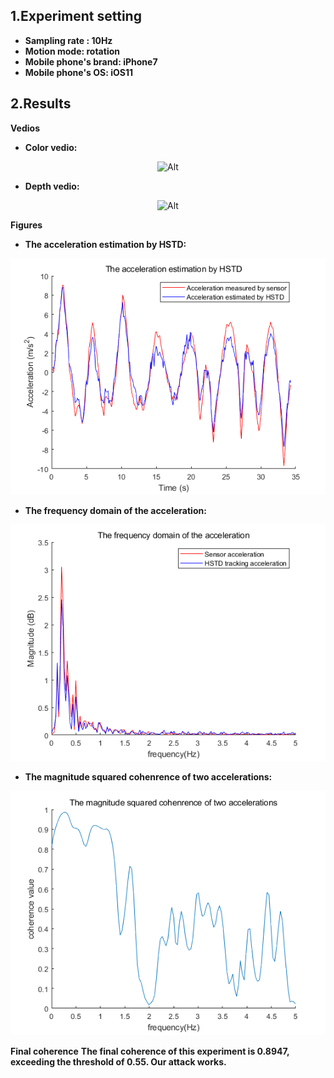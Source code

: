## 1.Experiment setting
* **Sampling rate : 10Hz** 
* **Motion mode: rotation**
* **Mobile phone's brand: iPhone7**
* **Mobile phone's OS: iOS11**
## 2.Results

**Vedios**
* **Color vedio:**
<div align=center>

 ![Alt](./Indoor_10Hz_iPhone7_rotation.gif) 

</div>

* **Depth vedio:** 
<div align=center>

 ![Alt](./Indoor_10Hz_iPhone7_rotation_depth.gif) 

</div>

**Figures**
* **The acceleration estimation by HSTD:**
<div align=center>

 ![Alt](./The%20acceleration%20estimation%20by%20HSTD.png) 
</div>

* **The frequency domain of the acceleration:**
<div align=center>

 ![Alt](./The%20frequency%20domain%20of%20the%20acceleration.png) 
</div>

* **The magnitude squared cohenrence of two accelerations:**
<div align=center>

 ![Alt](./The%20magnitude%20squared%20cohenrence%20of%20two%20accelerations.png) 
</div>

**Final coherence**
**The final coherence of this experiment is 0.8947, exceeding the threshold of 0.55. Our attack works.**
